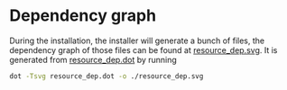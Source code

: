 # Dependency graph

During the installation, the installer will generate a bunch of files, the dependency graph of those files can be found at [resource_dep.svg](./resource_dep.svg).
It is generated from [resource_dep.dot](./resource_dep.dot) by running
```sh
dot -Tsvg resource_dep.dot -o ./resource_dep.svg
```
